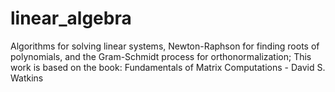 # linear_algebra
Algorithms for solving linear systems, Newton-Raphson for finding roots of polynomials, and the Gram-Schmidt process for orthonormalization;
This work is based on the book: Fundamentals of Matrix Computations - David S. Watkins

